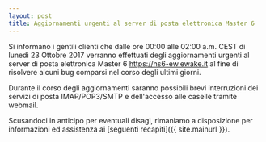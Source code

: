 ```yaml
---
layout: post
title: Aggiornamenti urgenti al server di posta elettronica Master 6
---
```


Si informano i gentili clienti che dalle ore 00:00 alle 02:00 a.m. CEST di lunedì 23 Ottobre 2017 verranno effettuati degli aggiornamenti urgenti al server di posta elettronica Master 6 <https://ns6-ew.ewake.it> al fine di risolvere alcuni bug comparsi nel corso degli ultimi giorni.

Durante il corso degli aggiornamenti saranno possibili brevi interruzioni dei servizi di posta IMAP/POP3/SMTP e dell'accesso alle caselle tramite webmail.

Scusandoci in anticipo per eventuali disagi, rimaniamo a disposizione per informazioni ed assistenza ai [seguenti recapiti]({{ site.mainurl }}).

